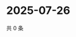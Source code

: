 # 2025-07-26

共 0 条

<!-- BEGIN ZHIHUVIDEO -->
<!-- 最后更新时间 Sat Jul 26 2025 05:11:28 GMT+0800 (China Standard Time) -->

<!-- END ZHIHUVIDEO -->
